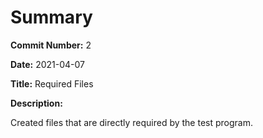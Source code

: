 # Summary

**Commit Number:** 2

**Date:** 2021-04-07

**Title:** Required Files

**Description:**

Created files that are directly required by the
test program.